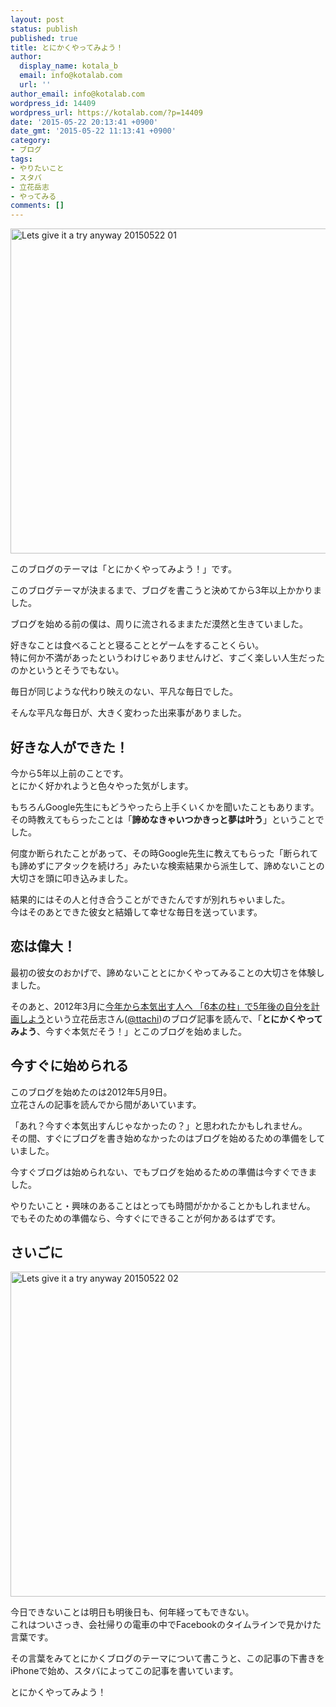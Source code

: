 ```yaml
---
layout: post
status: publish
published: true
title: とにかくやってみよう！
author:
  display_name: kotala_b
  email: info@kotalab.com
  url: ''
author_email: info@kotalab.com
wordpress_id: 14409
wordpress_url: https://kotalab.com/?p=14409
date: '2015-05-22 20:13:41 +0900'
date_gmt: '2015-05-22 11:13:41 +0900'
category:
- ブログ
tags:
- やりたいこと
- スタバ
- 立花岳志
- やってみる
comments: []
---
```

<p><img src="https://kotalab.com/wp-content/uploads/2015/05/lets-give-it-a-try-anyway_20150522_01.jpg" alt="Lets give it a try anyway 20150522 01" width="780" height ="520" class="aligncenter size-large" /></p>
<p>このブログのテーマは「とにかくやってみよう！」です。</p>
<p>このブログテーマが決まるまで、ブログを書こうと決めてから3年以上かかりました。</p>
<p>ブログを始める前の僕は、周りに流されるままただ漠然と生きていました。</p>
<p>好きなことは食べることと寝ることとゲームをすることくらい。<br />
特に何か不満があったというわけじゃありませんけど、すごく楽しい人生だったのかというとそうでもない。</p>
<p>毎日が同じような代わり映えのない、平凡な毎日でした。</p>
<p>そんな平凡な毎日が、大きく変わった出来事がありました。</p>
<p><!--more--></p>
<h2>好きな人ができた！</h2>
<p>今から5年以上前のことです。<br />
とにかく好かれようと色々やった気がします。</p>
<p>もちろんGoogle先生にもどうやったら上手くいくかを聞いたこともあります。<br />
その時教えてもらったことは「<strong>諦めなきゃいつかきっと夢は叶う</strong>」ということでした。</p>
<p>何度か断られたことがあって、その時Google先生に教えてもらった「断られても諦めずにアタックを続けろ」みたいな検索結果から派生して、諦めないことの大切さを頭に叩き込みました。</p>
<p>結果的にはその人と付き合うことができたんですが別れちゃいました。<br />
今はそのあとできた彼女と結婚して幸せな毎日を送っています。</p>
<h2>恋は偉大！</h2>
<p>最初の彼女のおかげで、諦めないこととにかくやってみることの大切さを体験しました。</p>
<p>そのあと、2012年3月に<a href="https://www.ttcbn.net/no_second_life/archives/19748" target="_blank">今年から本気出す人へ 「6本の柱」で5年後の自分を計画しよう</a>という立花岳志さん(<a href="https://twitter.com/ttachi" target="_blank">@ttachi</a>)のブログ記事を読んで、「<strong>とにかくやってみよう</strong>、今すぐ本気だそう！」とこのブログを始めました。</p>
<h2>今すぐに始められる</h2>
<p>このブログを始めたのは2012年5月9日。<br />
立花さんの記事を読んでから間があいています。</p>
<p>「あれ？今すぐ本気出すんじゃなかったの？」と思われたかもしれません。<br />
その間、すぐにブログを書き始めなかったのはブログを始めるための準備をしていました。</p>
<p>今すぐブログは始められない、でもブログを始めるための準備は今すぐできました。</p>
<p>やりたいこと・興味のあることはとっても時間がかかることかもしれません。<br />
でもそのための準備なら、今すぐにできることが何かあるはずです。</p>
<h2>さいごに</h2>
<p><img src="https://kotalab.com/wp-content/uploads/2015/05/lets-give-it-a-try-anyway_20150522_02.jpg" alt="Lets give it a try anyway 20150522 02" width="780" height ="520" class="aligncenter size-large" /></p>
<p>今日できないことは明日も明後日も、何年経ってもできない。<br />
これはついさっき、会社帰りの電車の中でFacebookのタイムラインで見かけた言葉です。</p>
<p>その言葉をみてとにかくブログのテーマについて書こうと、この記事の下書きをiPhoneで始め、スタバによってこの記事を書いています。</p>
<p>とにかくやってみよう！</p>
